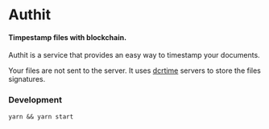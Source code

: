 # Authit 

#### Timpestamp files with blockchain.

Authit is a service that provides an easy way to timestamp your documents.

Your files are not sent to the server. 
It uses [dcrtime](https://github.com/decred/dcrtime) servers to store the files signatures.

### Development

`yarn && yarn start`

